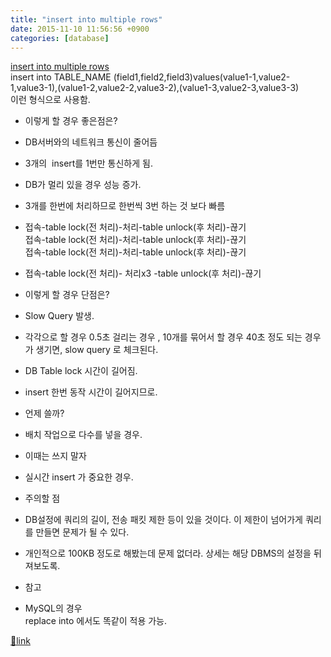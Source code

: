 ```yaml
---
title: "insert into multiple rows"
date: 2015-11-10 11:56:56 +0900
categories: [database]
---
```


[insert into multiple rows](https://www.google.co.kr/webhp?sourceid=chrome-instant&ion=1&espv=2&es_th=1&ie=UTF-8#q=insert%20into%20multiple%20rows&es_th=1 "insert into multiple rows")  
insert into TABLE_NAME (field1,field2,field3)values(value1-1,value2-1,value3-1),(value1-2,value2-2,value3-2),(value1-3,value2-3,value3-3)  
이런 형식으로 사용함.  
- 이렇게 할 경우 좋은점은?
- DB서버와의 네트워크 통신이 줄어듬
- 3개의  insert를 1번만 통신하게 됨.
- DB가 멀리 있을 경우 성능 증가.

- 3개를 한번에 처리하므로 한번씩 3번 하는 것 보다 빠름
- 접속-table lock(전 처리)-처리-table unlock(후 처리)-끊기  
접속-table lock(전 처리)-처리-table unlock(후 처리)-끊기  
접속-table lock(전 처리)-처리-table unlock(후 처리)-끊기
- 접속-table lock(전 처리)- 처리x3 -table unlock(후 처리)-끊기


- 이렇게 할 경우 단점은?
- Slow Query 발생.
- 각각으로 할 경우 0.5초 걸리는 경우 , 10개를 묶어서 할 경우 40초 정도 되는 경우가 생기면, slow query 로 체크된다.

- DB Table lock 시간이 길어짐.
- insert 한번 동작 시간이 길어지므로.


- 언제 쓸까?
- 배치 작업으로 다수를 넣을 경우.

- 이때는 쓰지 말자
- 실시간 insert 가 중요한 경우.

- 주의할 점
- DB설정에 쿼리의 길이, 전송 패킷 제한 등이 있을 것이다. 이 제한이 넘어가게 쿼리를 만들면 문제가 될 수 있다.
- 개인적으로 100KB 정도로 해봤는데 문제 없더라. 상세는 해당 DBMS의 설정을 뒤져보도록.


- 참고
- MySQL의 경우   
replace into 에서도 똑같이 적용 가능.


  



[🔗link](http://www.mins01.com/mh/tech/read/974)